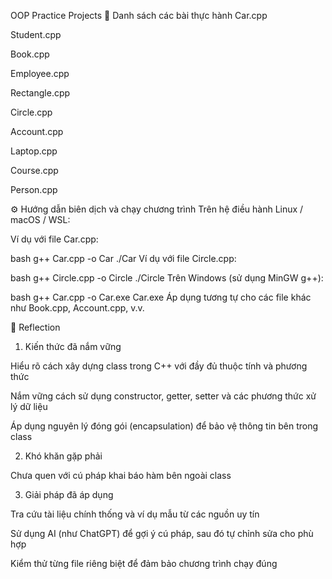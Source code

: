 OOP Practice Projects
📂 Danh sách các bài thực hành
Car.cpp

Student.cpp

Book.cpp

Employee.cpp

Rectangle.cpp

Circle.cpp

Account.cpp

Laptop.cpp

Course.cpp

Person.cpp

⚙️ Hướng dẫn biên dịch và chạy chương trình
Trên hệ điều hành Linux / macOS / WSL:

Ví dụ với file Car.cpp:

bash
g++ Car.cpp -o Car
./Car
Ví dụ với file Circle.cpp:

bash
g++ Circle.cpp -o Circle
./Circle
Trên Windows (sử dụng MinGW g++):

bash
g++ Car.cpp -o Car.exe
Car.exe
Áp dụng tương tự cho các file khác như Book.cpp, Account.cpp, v.v.

📝 Reflection
1. Kiến thức đã nắm vững

Hiểu rõ cách xây dựng class trong C++ với đầy đủ thuộc tính và phương thức

Nắm vững cách sử dụng constructor, getter, setter và các phương thức xử lý dữ liệu

Áp dụng nguyên lý đóng gói (encapsulation) để bảo vệ thông tin bên trong class

2. Khó khăn gặp phải

Chưa quen với cú pháp khai báo hàm bên ngoài class

3. Giải pháp đã áp dụng

Tra cứu tài liệu chính thống và ví dụ mẫu từ các nguồn uy tín

Sử dụng AI (như ChatGPT) để gợi ý cú pháp, sau đó tự chỉnh sửa cho phù hợp

Kiểm thử từng file riêng biệt để đảm bảo chương trình chạy đúng
